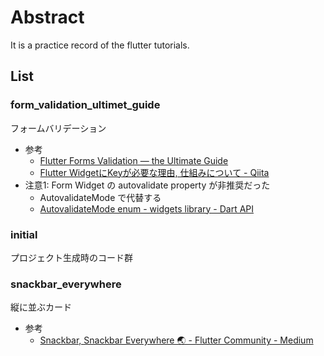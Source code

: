 # Abstract

It is a practice record of the flutter tutorials.

## List

### form_validation_ultimet_guide

フォームバリデーション

- 参考
  - [Flutter Forms Validation — the Ultimate Guide](https://medium.com/flutter-community/flutter-forms-validation-the-ultimate-guide-1b469169ca6e)
  - [Flutter WidgetにKeyが必要な理由, 仕組みについて \- Qiita](https://qiita.com/kurun_pan/items/f91228cf5c793ec3f3cc)
- 注意1: Form Widget の autovalidate property が非推奨だった
  - AutovalidateMode で代替する
  - [AutovalidateMode enum \- widgets library \- Dart API](https://api.flutter.dev/flutter/widgets/AutovalidateMode-class.html)

### initial

プロジェクト生成時のコード群

### snackbar_everywhere

縦に並ぶカード

- 参考
  - [Snackbar, Snackbar Everywhere 🌏 \- Flutter Community \- Medium](https://medium.com/flutter-community/snackbar-snackbar-everywhere-516f055e3d51)
